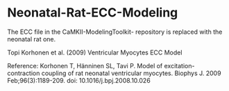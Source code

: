 # Neonatal-Rat-ECC-Modeling

The ECC file in the CaMKII-ModelingToolkit- repository is replaced with the neonatal rat one.

Topi Korhonen et al. (2009) Ventricular Myocytes ECC Model

Reference:
Korhonen T, Hänninen SL, Tavi P. Model of excitation-contraction coupling of rat neonatal ventricular myocytes. Biophys J. 2009 Feb;96(3):1189-209. 
doi: 10.1016/j.bpj.2008.10.026
